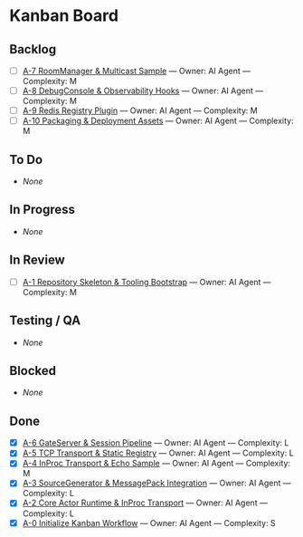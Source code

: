 # Kanban Board

## Backlog
- [ ] [A-7 RoomManager & Multicast Sample](issues/A-7-roommanager.md) — Owner: AI Agent — Complexity: M
- [ ] [A-8 DebugConsole & Observability Hooks](issues/A-8-debug-console.md) — Owner: AI Agent — Complexity: M
- [ ] [A-9 Redis Registry Plugin](issues/A-9-redis-registry.md) — Owner: AI Agent — Complexity: M
- [ ] [A-10 Packaging & Deployment Assets](issues/A-10-packaging.md) — Owner: AI Agent — Complexity: M

## To Do
- _None_

## In Progress
- _None_

## In Review
- [ ] [A-1 Repository Skeleton & Tooling Bootstrap](issues/A-1-repo-skeleton.md) — Owner: AI Agent — Complexity: M

## Testing / QA
- _None_

## Blocked
- _None_

## Done
- [x] [A-6 GateServer & Session Pipeline](issues/A-6-gate-session.md) — Owner: AI Agent — Complexity: L
- [x] [A-5 TCP Transport & Static Registry](issues/A-5-tcp-transport.md) — Owner: AI Agent — Complexity: L
- [x] [A-4 InProc Transport & Echo Sample](issues/A-4-inproc-transport.md) — Owner: AI Agent — Complexity: M
- [x] [A-3 SourceGenerator & MessagePack Integration](issues/A-3-source-generator.md) — Owner: AI Agent — Complexity: L
- [x] [A-2 Core Actor Runtime & InProc Transport](issues/A-2-core-actor-runtime.md) — Owner: AI Agent — Complexity: L
- [x] [A-0 Initialize Kanban Workflow](issues/A-0-initialize-kanban.md) — Owner: AI Agent — Complexity: S
